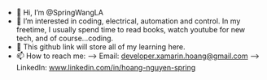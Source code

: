 - 👋 Hi, I’m @SpringWangLA
- 👀 I’m interested in coding, electrical, automation and control. In my freetime, I usually spend time to read books, watch youtube for new tech, and of course...coding.
- 🌱 This github link will store all of my learning here.
- 📫 How to reach me:
      --> Email: developer.xamarin.hoang@gmail.com
      --> LinkedIn: www.linkedin.com/in/hoang-nguyen-spring
